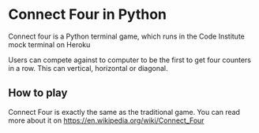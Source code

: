 # Connect Four in Python

Connect four is a Python terminal game, which runs in the Code Institute mock terminal on Heroku

Users can compete against to computer to be the first to get four counters in a row. This can vertical, horizontal or diagonal.

## How to play

Connect Four is exactly the same as the traditional game. You can read more about it on https://en.wikipedia.org/wiki/Connect_Four